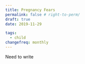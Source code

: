 ```yaml
---
title: Pregnancy Fears
permalink: false # right-to-perm/
draft: true
date: 2019-11-29

tags: 
  - child
changefreq: monthly
---
```


Need to write